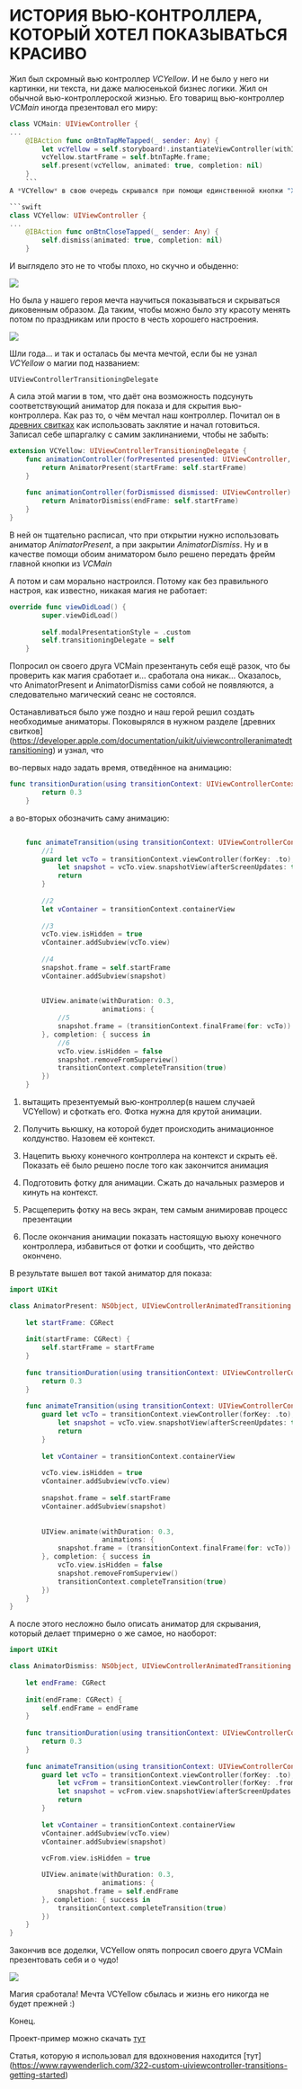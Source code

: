 # ИСТОРИЯ ВЬЮ-КОНТРОЛЛЕРА, КОТОРЫЙ ХОТЕЛ ПОКАЗЫВАТЬСЯ КРАСИВО

Жил был скромный вью контроллер *VCYellow*. И не было у него ни картинки, ни текста, ни даже малюсенькой бизнес логики. Жил он обычной вью-контроллероской жизнью. 
<cut />
Его товарищ вью-контроллер *VCMain* иногда презентовал его миру:

```swift
class VCMain: UIViewController {
...
	@IBAction func onBtnTapMeTapped(_ sender: Any) {
        let vcYellow = self.storyboard!.instantiateViewController(withIdentifier: "VCYellow") as! VCYellow
        vcYellow.startFrame = self.btnTapMe.frame;
        self.present(vcYellow, animated: true, completion: nil)
    }
	```
А *VCYellow* в свою очередь скрывался при помощи единственной кнопки "X", которой он, кстати говоря, очень гордился:

```swift
class VCYellow: UIViewController {
...
	@IBAction func onBtnCloseTapped(_ sender: Any) {
        self.dismiss(animated: true, completion: nil)
    }
```

И выглядело это не то чтобы плохо, но скучно и обыденно:

![](https://habrastorage.org/webt/fb/lf/op/fblfopvr4h0lp2dyltbjqhled64.gif)


Но была у нашего героя мечта научиться показываться и скрываться диковенным образом. Да таким, чтобы можно было эту красоту менять потом по праздникам или просто в честь хорошего настроения.

![](https://habrastorage.org/webt/ow/f1/jd/owf1jdk2uqqufbr_fzuntpwlovk.gif)


Шли года... и так и осталась бы мечта мечтой, если бы не узнал *VCYellow* о магии под названием: 
```
UIViewControllerTransitioningDelegate
```
А сила этой магии в том, что даёт она возможность подсунуть соответствующий аниматор для показа и для скрытия вью-контроллера. Как раз то, о чём мечтал наш контроллер.
Почитал он в [древних свитках](https://developer.apple.com/documentation/uikit/uiviewcontrollertransitioningdelegate) как использовать заклятие и начал готовиться.
Записал себе шпаргалку с самим заклинаниеми, чтобы не забыть:

```swift
extension VCYellow: UIViewControllerTransitioningDelegate {
    func animationController(forPresented presented: UIViewController, presenting: UIViewController, source: UIViewController) -> UIViewControllerAnimatedTransitioning? {
        return AnimatorPresent(startFrame: self.startFrame)
    }
    
    func animationController(forDismissed dismissed: UIViewController) -> UIViewControllerAnimatedTransitioning? {
        return AnimatorDismiss(endFrame: self.startFrame)
    }
}
```
В ней он тщательно расписал, что при открытии нужно использовать аниматор *AnimatorPresent*, а при закрытии *AnimatorDismiss*.
Ну и в качестве помощи обоим аниматором было решено передать фрейм главной кнопки из *VCMain*



А потом и сам морально настроился. Потому как без правильного настроя, как известно, никакая магия не работает:
```swift
override func viewDidLoad() {
        super.viewDidLoad()
        
        self.modalPresentationStyle = .custom
        self.transitioningDelegate = self
    }
```
Попросил он своего друга VCMain презентануть себя ещё разок, что бы проверить как магия сработает и… сработала она никак…
Оказалось, что AnimatorPresent и AnimatorDismiss сами собой не появляются, а следовательно магический сеанс не состоялся.

Останавливаться было уже поздно и наш герой решил создать необходимые аниматоры. Поковырялся в нужном разделе [древних свитков] (https://developer.apple.com/documentation/uikit/uiviewcontrolleranimatedtransitioning) и узнал, что  

во-первых надо задать время, отведённое на анимацию:

```swift
func transitionDuration(using transitionContext: UIViewControllerContextTransitioning?) -> TimeInterval {
        return 0.3
    }
```


а во-вторых обозначить саму анимацию:

```swift

    func animateTransition(using transitionContext: UIViewControllerContextTransitioning) {
        //1
		guard let vcTo = transitionContext.viewController(forKey: .to),
            let snapshot = vcTo.view.snapshotView(afterScreenUpdates: true) else {
            return
        }
        
        //2
		let vContainer = transitionContext.containerView
        
        //3
		vcTo.view.isHidden = true
        vContainer.addSubview(vcTo.view)
        
        //4
		snapshot.frame = self.startFrame
        vContainer.addSubview(snapshot)
        
        
        UIView.animate(withDuration: 0.3,
                       animations: {
            //5
			snapshot.frame = (transitionContext.finalFrame(for: vcTo))
        }, completion: { success in
            //6
			vcTo.view.isHidden = false
            snapshot.removeFromSuperview()
            transitionContext.completeTransition(true)
        })
    }

```

1) вытащить презентуемый вью-контроллер(в нашем случаей VCYellow) и сфоткать его. Фотка нужна для 
крутой анимации.

2) Получить вьюшку, на которой будет происходить анимационное колдунство. 
Назовем её контекст.

3) Нацепить вьюху конечного контроллера на контекст и скрыть её. Показать 
её было решено после того как закончится анимация

4) Подготовить фотку для анимации. Сжать до начальных размеров и кинуть на контекст.

5) Расщеперить фотку на весь экран, тем самым анимировав процесс презентации
	
6) После окончания анимации показать настоящую вьюху конечного контроллера, 
избавиться от фотки и сообщить, что действо окончено.



В результате вышел вот такой аниматор для показа:

```swift
import UIKit

class AnimatorPresent: NSObject, UIViewControllerAnimatedTransitioning {
    
    let startFrame: CGRect
    
    init(startFrame: CGRect) {
        self.startFrame = startFrame
    }
    
    func transitionDuration(using transitionContext: UIViewControllerContextTransitioning?) -> TimeInterval {
        return 0.3
    }
    
    func animateTransition(using transitionContext: UIViewControllerContextTransitioning) {
        guard let vcTo = transitionContext.viewController(forKey: .to),
            let snapshot = vcTo.view.snapshotView(afterScreenUpdates: true) else {
            return
        }
        
        let vContainer = transitionContext.containerView
        
        vcTo.view.isHidden = true
        vContainer.addSubview(vcTo.view)
        
        snapshot.frame = self.startFrame
        vContainer.addSubview(snapshot)
        
        
        UIView.animate(withDuration: 0.3,
                       animations: {
            snapshot.frame = (transitionContext.finalFrame(for: vcTo))
        }, completion: { success in
            vcTo.view.isHidden = false
            snapshot.removeFromSuperview()
            transitionContext.completeTransition(true)
        })
    }
}
```

А после этого несложно было описать аниматор для скрывания, который делает тпримерно о же самое, но наоборот:

```swift
import UIKit

class AnimatorDismiss: NSObject, UIViewControllerAnimatedTransitioning {
    
    let endFrame: CGRect
    
    init(endFrame: CGRect) {
        self.endFrame = endFrame
    }
    
    func transitionDuration(using transitionContext: UIViewControllerContextTransitioning?) -> TimeInterval {
        return 0.3
    }
    
    func animateTransition(using transitionContext: UIViewControllerContextTransitioning) {
        guard let vcTo = transitionContext.viewController(forKey: .to),
            let vcFrom = transitionContext.viewController(forKey: .from),
            let snapshot = vcFrom.view.snapshotView(afterScreenUpdates: true) else {
            return
        }
        
        let vContainer = transitionContext.containerView
        vContainer.addSubview(vcTo.view)
        vContainer.addSubview(snapshot)
        
        vcFrom.view.isHidden = true

        UIView.animate(withDuration: 0.3,
                       animations: {
            snapshot.frame = self.endFrame
        }, completion: { success in
            transitionContext.completeTransition(true)
        })
    }
}
```


Закончив все доделки, VCYellow опять попросил своего друга VCMain презентовать себя и о чудо! 

![](https://habrastorage.org/webt/ow/f1/jd/owf1jdk2uqqufbr_fzuntpwlovk.gif)

Магия сработала! Мечта VCYellow сбылась и жизнь его никогда не будет прежней :)

Конец.


Проект-пример можно скачать [тут](https://github.com/funkydevil/customTransition)

Статья, которую я использовал для вдохновения находится [тут] (https://www.raywenderlich.com/322-custom-uiviewcontroller-transitions-getting-started)


